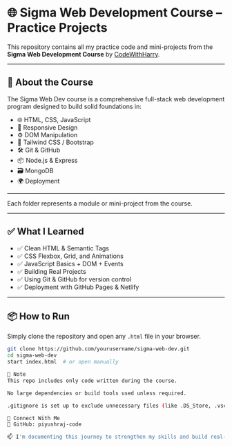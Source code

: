 # 🌐 Sigma Web Development Course – Practice Projects

This repository contains all my practice code and mini-projects from the **Sigma Web Development Course** by [CodeWithHarry](https://www.youtube.com/playlist?list=PLu0W_9lII9agx66oZnT6IyhcMIbUMNMdt).

---

## 🚀 About the Course

The Sigma Web Dev course is a comprehensive full-stack web development program designed to build solid foundations in:

- 🌐 HTML, CSS, JavaScript
- 🧱 Responsive Design
- ⚙️ DOM Manipulation
- 🎨 Tailwind CSS / Bootstrap
- 🛠️ Git & GitHub
- 📦 Node.js & Express
- 🗃️ MongoDB
- 🌍 Deployment

---
Each folder represents a module or mini-project from the course.

---

## ✅ What I Learned

- ✅ Clean HTML & Semantic Tags
- ✅ CSS Flexbox, Grid, and Animations
- ✅ JavaScript Basics + DOM + Events
- ✅ Building Real Projects
- ✅ Using Git & GitHub for version control
- ✅ Deployment with GitHub Pages & Netlify

---

## 📦 How to Run

Simply clone the repository and open any `.html` file in your browser.

```bash
git clone https://github.com/yourusername/sigma-web-dev.git
cd sigma-web-dev
start index.html  # or open manually

🛑 Note
This repo includes only code written during the course.

No large dependencies or build tools used unless required.

.gitignore is set up to exclude unnecessary files (like .DS_Store, .vscode, etc.).

🌟 Connect With Me
💼 GitHub: piyushraj-code

📫 I'm documenting this journey to strengthen my skills and build real-world projects!
